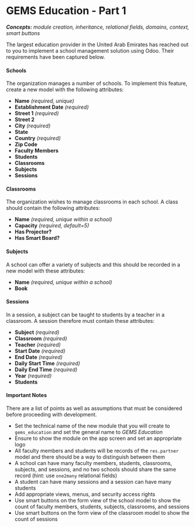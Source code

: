 # GEMS Education - Part 1

_**Concepts:** module creation, inheritance, relational fields, domains, context, smart buttons_

The largest education provider in the United Arab Emirates has reached out to you to implement a school management
solution using Odoo. Their requirements have been captured below.

#### Schools

The organization manages a number of schools. To implement this feature, create a new model with the following
attributes:

- **Name** _(required, unique)_
- **Establishment Date** _(required)_
- **Street 1** _(required)_
- **Street 2**
- **City** _(required)_
- **State**
- **Country** _(required)_
- **Zip Code**
- **Faculty Members**
- **Students**
- **Classrooms**
- **Subjects**
- **Sessions**

#### Classrooms

The organization wishes to manage classrooms in each school. A class should contain the following attributes:

- **Name** _(required, unique within a school)_
- **Capacity** _(required, default=5)_
- **Has Projector?**
- **Has Smart Board?**

#### Subjects

A school can offer a variety of subjects and this should be recorded in a new model with these attributes:

- **Name** _(required, unique within a school)_
- **Book**

#### Sessions

In a session, a subject can be taught to students by a teacher in a classroom. A session therefore must contain these
attributes:

- **Subject** _(required)_
- **Classroom** _(required)_
- **Teacher** _(required)_
- **Start Date** _(required)_
- **End Date** _(required)_
- **Daily Start Time** _(required)_
- **Daily End Time** _(required)_
- **Year** _(required)_
- **Students**

#### Important Notes

There are a list of points as well as assumptions that must be considered before proceeding with development.

- Set the technical name of the new module that you will create to `gems_education` and set the general name to _GEMS
  Education_
- Ensure to show the module on the app screen and set an appropriate logo
- All faculty members and students will be records of the `res.partner` model and there should be a way to distinguish
  between them
- A school can have many faculty members, students, classrooms, subjects, and sessions, and no two schools should share
  the same record (hint: use `one2many` relational fields)
- A student can have many sessions and a session can have many students
- Add appropriate views, menus, and security access rights
- Use smart buttons on the form view of the school model to show the count of faculty members, students, subjects,
  classrooms, and sessions
- Use smart buttons on the form view of the classroom model to show the count of sessions
